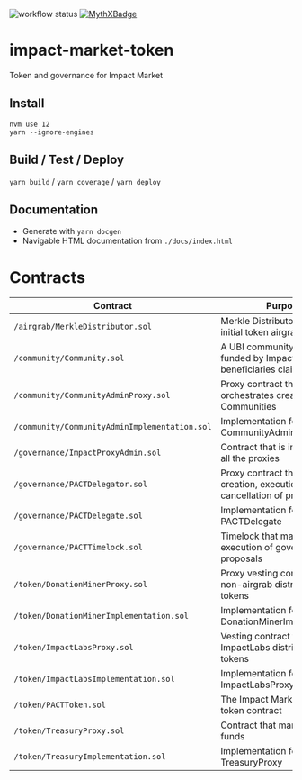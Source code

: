 ![workflow status](https://github.com/keyko-io/impact-market-token/workflows/Build/badge.svg)
[![MythXBadge](https://badgen.net/https/api.mythx.io/v1/projects/0b74321a-7ca9-4979-a4d1-ab7211fcc1c3/badge/data?cache=300&icon=https://raw.githubusercontent.com/ConsenSys/mythx-github-badge/main/logo_white.svg)](https://docs.mythx.io/dashboard/github-badges)
# impact-market-token
Token and governance for Impact Market
## Install
```
nvm use 12
yarn --ignore-engines
``` 
## Build / Test / Deploy
`yarn build` / `yarn coverage` / `yarn deploy`
## Documentation
* Generate with `yarn docgen`
* Navigable HTML documentation from `./docs/index.html`

# Contracts

| Contract                                      | Purpose                                                                       | Address
|---------------------------------------------- |-------------------------------------------------------------------------------| ------------------------------------- |
| `/airgrab/MerkleDistributor.sol`              | Merkle Distributor for the initial token airgrab                              | 0xd2b20e06C19e7b7E7E385b0F1386Cdde8C6dCd2B |
| `/community/Community.sol`                    | A UBI community that is funded by Impact Labs which beneficiaries claim from  | 0x147b405e234F6E054876065629E34E4430E80aac |
| `/community/CommunityAdminProxy.sol`          | Proxy contract that orchestrates creation of new Communities                  | 0xd61c407c3A00dFD8C355973f7a14c55ebaFDf6F9 |
| `/community/CommunityAdminImplementation.sol` | Implementation for the CommunityAdminProxy                                    | 0x7cA00e933C067C0Cf519D6043FCFFa82e8d4718F |
| `/governance/ImpactProxyAdmin.sol`            | Contract that is in charge of all the proxies                                 | 0xFC641CE792c242EACcD545B7bee2028f187f61EC |
| `/governance/PACTDelegator.sol`               | Proxy contract that manages creation, execution, cancellation of proposals    | 0x8f8BB984e652Cb8D0aa7C9D6712Ec2020EB1BAb4 |
| `/governance/PACTDelegate.sol`                | Implementation for the PACTDelegate                                           | 0xAeEd98C1c5C268C3E23672166Ea0Bde908C90624 |
| `/governance/PACTTimelock.sol`                | Timelock that marshalls the execution of governance proposals                 | 0xca3171A5FCda4D840Aa375E907b7A1162aDA9379 |
| `/token/DonationMinerProxy.sol`               | Proxy vesting contract for non-airgrab distribution of tokens                 | 0x1C51657af2ceBA3D5492bA0c5A17E562F7ba6593 |
| `/token/DonationMinerImplementation.sol`      | Implementation for DonationMinerImplementation                                | 0x140a654F9BF6Fe736F6e69Ae81377606c43214dF |
| `/token/ImpactLabsProxy.sol`                  | Vesting contract for ImpactLabs distribution of tokens                        | 0x767DA1d208DDA5bc517dcd4ba2A83591D68A5535 |
| `/token/ImpactLabsImplementation.sol`         | Implementation for ImpactLabsProxy                                            | 0x194f6811Ac5F2FaC8c02eAfBd70567c8597C1B69 |
| `/token/PACTToken.sol`                        | The Impact Markets cERC-20 token contract                                     | 0x46c9757C5497c5B1f2eb73aE79b6B67D119B0B58 |
| `/token/TreasuryProxy.sol`                    | Contract that manages the funds                                               | 0xa302dd52a4a85e6778E6A64A0E5EB0e8C76463d6 |
| `/token/TreasuryImplementation.sol`           | Implementation for TreasuryProxy                                              | 0x5095C3DC6d89151f79433D84e596fD75EEFa10BB |
